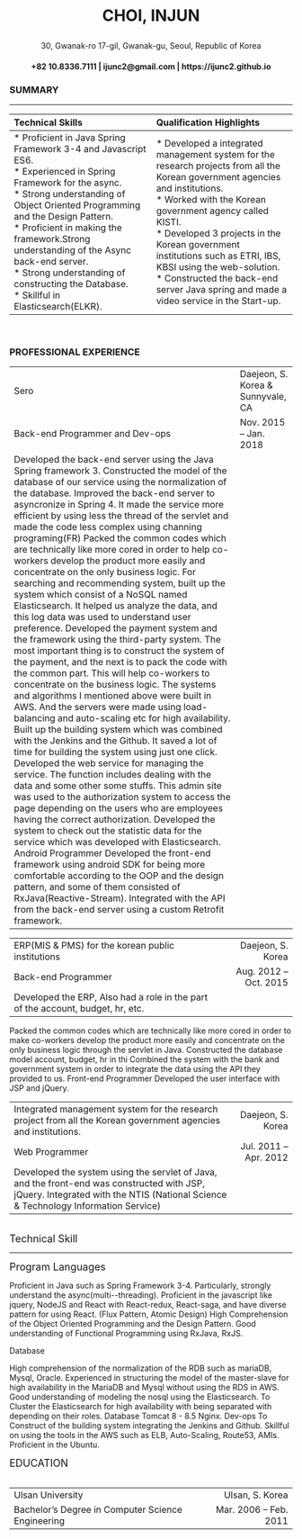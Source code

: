 

<h1>
    <p align="center">
        CHOI, INJUN
    </p>
</h1>
<p align="center">
    30, Gwanak-ro 17-gil, Gwanak-gu, Seoul, Republic of Korea
</p>
<h4>
    <p align="center">
        +82 10.8336.7111 | ijunc2@gmail.com | https://ijunc2.github.io
    </p>
</h4>

### SUMMARY

*****

| Technical Skills | Qualification Highlights |
|:----------|:------|
| * Proficient in Java Spring Framework 3-4 and Javascript ES6.</br> * Experienced in Spring Framework for the async.</br> * Strong understanding of Object Oriented Programming and the Design Pattern.</br> * Proficient in making the framework.Strong understanding of the Async back-end server.</br> * Strong understanding of constructing the Database.</br> * Skillful in Elasticsearch(ELKR).| * Developed a integrated management system for the research projects from all the Korean government agencies and institutions.</br> * Worked with the Korean government agency called KISTI.</br> * Developed 3 projects in the Korean government institutions such as ETRI, IBS, KBSI using the web-solution.</br> * Constructed the back-end server Java spring and made a video service in the Start-up.|
</br>

### PROFESSIONAL EXPERIENCE

|||
|:-------|:------|
|Sero|Daejeon, S. Korea & Sunnyvale, CA|
|Back-end Programmer and Dev-ops|Nov. 2015 – Jan. 2018|
| Developed the back-end server using the Java Spring framework 3. Constructed the model of the database of our service using the normalization of the database. Improved the back-end server to asyncronize in Spring 4. It made the service more efficient by using less the thread of the servlet and made the code less complex using channing programing(FR) Packed the common codes which are technically like more cored in order to help co-workers develop the product more easily and concentrate on the only business logic. For searching and recommending system, built up the system which consist of a NoSQL named Elasticsearch. It helped us analyze the data, and this log data was used to understand user preference. Developed the payment system and the framework using the third-party system. The most important thing is to construct the system of the payment, and the next is to pack the code with the common part. This will help co-workers to concentrate on the business logic. The systems and algorithms I mentioned above were built in AWS. And the servers were made using load-balancing and auto-scaling etc for high availability. Built up the building system which was combined with the Jenkins and the Github. It saved a lot of time for building the system using just one click. Developed the web service for managing the service. The function includes dealing with the data and some other some stuffs. This admin site was used to the authorization system to access the page depending on the users who are employees having the correct authorization. Developed the system to check out the statistic data for the service which was developed with Elasticsearch. Android Programmer Developed the front-end framework using android SDK for being more comfortable according to the OOP and the design pattern, and some of them consisted of RxJava(Reactive-Stream). Integrated with the API from the back-end server using a custom Retrofit framework.

|||
|:-------|------:|
|ERP(MIS & PMS) for the korean public institutions|<div width='150px'>Daejeon, S. Korea</div>|
|Back-end Programmer |Aug. 2012 – Oct. 2015</div>|
| Developed the ERP, Also had a role in the part of the account, budget, hr, etc.
Packed the common codes which are technically like more cored in order to make co-workers develop the product more easily and concentrate on the only business logic through the servlet in Java.
Constructed the database model account, budget, hr in thi
Combined the system with the bank and government system in order to integrate the data using the API they provided to us.
Front-end Programmer 
Developed the user interface with JSP and jQuery. 
</br>

|||
|:-------|------:|
|Integrated management system for the research project from all the Korean government agencies and institutions.|<div width='150px'>Daejeon, S. Korea</div>|
|Web Programmer|Jul. 2011 – Apr. 2012|
|Developed the system using the servlet of Java, and the front-end was constructed with JSP, jQuery. Integrated with the NTIS (National Science & Technology Information Service) |

</br>
<font size="4" font-weight="bold">
    Technical Skill
</font>

---

<font size="4" font-weight="bold">
    Program Languages
</font>




Proficient in Java such as Spring Framework 3-4. Particularly, strongly understand the async(multi--threading). 
Proficient in the javascript like jquery, NodeJS and React with React-redux, React-saga, and have diverse pattern for using React. (Flux Pattern, Atomic Design)
High Comprehension of the Object Oriented Programming and the Design Pattern. 
Good understanding of Functional Programming using RxJava, RxJS.



Database




High comprehension of the normalization of the RDB such as mariaDB, Mysql, Oracle. 
Experienced in structuring the model of the master-slave for high availability in the MariaDB and Mysql without using the RDS in AWS. 
Good understanding of modeling the nosql using the Elasticsearch. 
To Cluster the Elasticsearch for high availability with being separated with depending on their roles.
Database
Tomcat 8 - 8.5
Nginx.
Dev-ops
To Construct of the building system integrating the Jenkins and Github. 
Skillful on using the tools in the AWS such as ELB, Auto-Scaling, Route53, AMIs. 
Proficient in the Ubuntu.


<font size="4" font-weight="bold">
    EDUCATION
</font>
<br/><br/>

|||
|:-------|------:|
|Ulsan University|Ulsan, S. Korea|
|Bachelor’s Degree in Computer Science Engineering|Mar. 2006 – Feb. 2011|






